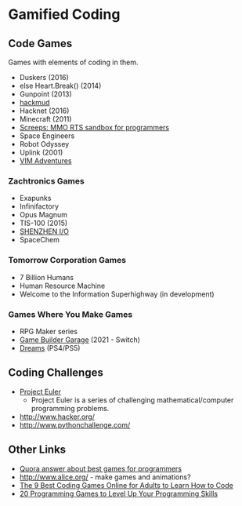 
# Gamified Coding

## Code Games

Games with elements of coding in them.

- Duskers (2016)
- else Heart.Break() (2014)
- Gunpoint (2013)
- [hackmud](https://www.hackmud.com/)
- Hacknet (2016)
- Minecraft (2011)
- [Screeps: MMO RTS sandbox for programmers](https://screeps.com/)
- Space Engineers
- Robot Odyssey
- Uplink (2001)
- [VIM Adventures](https://vim-adventures.com/)

### Zachtronics Games

- Exapunks
- Infinifactory
- Opus Magnum
- TIS-100 (2015)
- [SHENZHEN I/O](http://store.steampowered.com/app/504210/)
- SpaceChem

### Tomorrow Corporation Games

- 7 Billion Humans
- Human Resource Machine
- Welcome to the Information Superhighway (in development)

### Games Where You Make Games

- RPG Maker series
- [Game Builder Garage](https://www.nintendo.com/games/detail/game-builder-garage-switch) (2021 - Switch)
- [Dreams](https://store.playstation.com/en-us/product/UP9000-CUSA08010_00-DREAMS0000000000) (PS4/PS5)

## Coding Challenges

- [Project Euler](https://projecteuler.net/)
    - Project Euler is a series of challenging mathematical/computer programming problems.
- http://www.hacker.org/
- http://www.pythonchallenge.com/

## Other Links

- [Quora answer about best games for programmers](https://www.quora.com/What-are-the-best-games-out-there-for-programmers)
- http://www.alice.org/ - make games and animations?
- [The 9 Best Coding Games Online for Adults to Learn How to Code](https://www.freecodecamp.org/news/best-coding-games-online-adults-learn-to-code/)
- [20 Programming Games to Level Up Your Programming Skills](https://x-team.com/blog/coding-games/)
